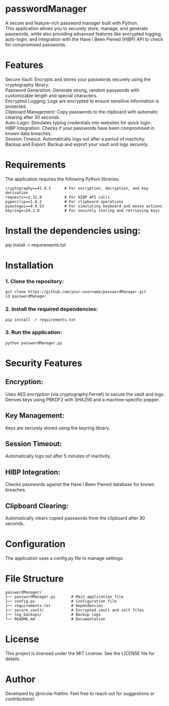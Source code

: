 # passwordManager

A secure and feature-rich password manager built with Python.                                                                            
This application allows you to securely store, manage, and generate passwords, while also providing advanced features like encrypted logging, auto-login, and integration with the Have I Been Pwned (HIBP) API to check for compromised passwords.

# Features

Secure Vault: Encrypts and stores your passwords securely using the cryptography library.                                                                                                                          
Password Generation: Generate strong, random passwords with customizable length and special characters.                                       
Encrypted Logging: Logs are encrypted to ensure sensitive information is protected.                                      
Clipboard Management: Copy passwords to the clipboard with automatic clearing after 30 seconds.                                      
Auto-Login: Simulates typing credentials into websites for quick login.                                      
HIBP Integration: Checks if your passwords have been compromised in known data breaches.                                      
Session Timeout: Automatically logs out after a period of inactivity.                                      
Backup and Export: Backup and export your vault and logs securely.                                      

# Requirements
The application requires the following Python libraries:                                      
```
cryptography==41.0.3      # For encryption, decryption, and key derivation                                      
requests==2.31.0          # For HIBP API calls                                                                            
pyperclip==1.8.2          # For clipboard operations                                                                            
pyautogui==0.9.53         # For simulating keyboard and mouse actions                                      
keyring==24.2.0           # For securely storing and retrieving keys                                      
```

# Install the dependencies using:

pip install -r requirements.txt

# Installation

### 1. Clone the repository:                
```
git clone https://github.com/your-username/passwordManager.git                                      
cd passwordManager
```                                   
### 2. Install the required dependencies:                                                                            

```pip install -r requirements.txt          ```                                                                  

### 3. Run the application:                                                                            
```python passwordManager.py     ```                                                                       


# Security Features

## Encryption:
Uses AES encryption (via cryptography.Fernet) to secure the vault and logs.                                      
Derives keys using PBKDF2 with SHA256 and a machine-specific pepper.                                      

## Key Management:                                      
Keys are securely stored using the keyring library.                                      

## Session Timeout:
Automatically logs out after 5 minutes of inactivity.       

## HIBP Integration:
Checks passwords against the Have I Been Pwned database for known breaches.

## Clipboard Clearing:
Automatically clears copied passwords from the clipboard after 30 seconds.

# Configuration
The application uses a config.py file to manage settings:

# File Structure
```
passwordManager/                                                                   
├── passwordManager.py       # Main application file                                                                            
├── config.py                # Configuration file                                                                            
├── requirements.txt         # Dependencies                                                                            
├── secure_vault/            # Encrypted vault and salt files                                                                            
├── log_backups/             # Backup logs                                                                            
└── README.md                # Documentation                                                                            
```

# License
This project is licensed under the MIT License. See the LICENSE file for details.

# Author
Developed by @nicola-frattini.
Feel free to reach out for suggestions or contributions!
